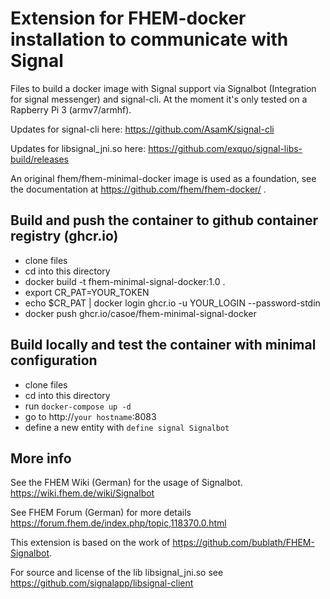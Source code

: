 # Extension for FHEM-docker installation to communicate with Signal

Files to build a docker image with Signal support via Signalbot (Integration for signal messenger) and signal-cli. At the moment it's only tested on a Rapberry Pi 3 (armv7/armhf).

Updates for signal-cli here: https://github.com/AsamK/signal-cli

Updates for libsignal_jni.so here: https://github.com/exquo/signal-libs-build/releases

An original fhem/fhem-minimal-docker image is used as a foundation, see the documentation at https://github.com/fhem/fhem-docker/ . 

## Build and push the container to github container registry (ghcr.io)

* clone files 
* cd into this directory
* docker build -t fhem-minimal-signal-docker:1.0 .
* export CR_PAT=YOUR_TOKEN
* echo $CR_PAT | docker login ghcr.io -u YOUR_LOGIN --password-stdin
* docker push ghcr.io/casoe/fhem-minimal-signal-docker

## Build locally and test the container with minimal configuration

* clone files 
* cd into this directory
* run `docker-compose up -d`
* go to http://`your hostname`:8083
* define a new entity with  `define signal Signalbot`

## More info

See the FHEM Wiki (German) for the usage of Signalbot.
https://wiki.fhem.de/wiki/Signalbot

See FHEM Forum (German) for more details
https://forum.fhem.de/index.php/topic,118370.0.html

This extension is based on the work of https://github.com/bublath/FHEM-Signalbot.     

For source and license of the lib libsignal_jni.so see
https://github.com/signalapp/libsignal-client
